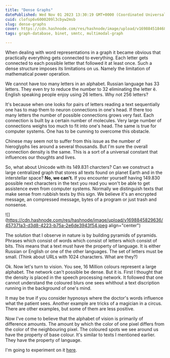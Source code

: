 ```yaml
---
title: "Dense Graphs"
datePublished: Wed Nov 01 2023 13:30:19 GMT+0000 (Coordinated Universal Time)
cuid: clofsp6v6000209l3cbyw2msb
slug: dense-graphs
cover: https://cdn.hashnode.com/res/hashnode/image/upload/v1698845184686/a0891a5f-761d-49a4-b5dd-130f8f3940b5.jpeg
tags: graph-database, binet, smntc, multimodal-graph

---
```


When dealing with word representations in a graph it became obvious that practically everything gets connected to everything. Each letter gets connected to each possible letter that followed it at least once. Such a dense structure imposes its limitations on us. Namely the limitation of mathematical power operation.

We cannot have too many letters in an alphabet. Russian language has 33 letters. They even try to reduce the number to 32 eliminating the letter ё. English speaking people enjoy using 26 letters. Why not 256 letters?

It's because when one looks for pairs of letters reading a text sequentially one has to map them to neuron connections in one's head. If there too many letters the number of possible connections grows very fast. Each connection is built by a certain number of molecules. Very large number of connections weighs too much to fit into one's head. The same is true for computer systems. One has to be cunning to overcome this obstacle.

Chinese may seem not to suffer from this issue as the number of hieroglyphs lies around a several thousands. But I'm sure the overall connection density is the same. This is a sort of a universal constant that influences our thoughts and lives.

So, what about Unicode with its 149.831 charcters? Can we construct a large centralized graph that stores all texts found on planet Earth and in the interstellar space? **No, we can't.** If you encounter yourself having 149.830 possible next characters in the text you read you won't be able to get assistence even from computer systems. Normally we distinguish texts that make sense from rubbish texts by this sign. We believe it's an encrypted message, an compressed message, bytes of a program or just trash and nonsense.

![](https://cdn.hashnode.com/res/hashnode/image/upload/v1698845829636/457371a3-d3d8-4223-b75a-2e6de3943f54.jpeg align="center")

The solution that I observe in nature is by building pyramids of pyramids. Phrases which consist of words which consist of letters which consist of bits. This means that a text must have the property of language. It is either Russian or English or one of the other languages. The set of letters must be small. (Think about URLs with 1024 characters. What are they?)

Ok. Now let's turn to vision. You see, 16 Million colours represent a large alphabet. The network can't possible be dense. But it is. First I thought that the density is placed in the speech processing network. It followed that one cannot understand the coloured blurs one sees whithout a text discription running in the background of one's mind.

It may be true if you consider hypnosys where the doctor's words influence what the patient sees. Another example are tricks of a magician in a circus. There are other examples, but some of them are less positive.

Now I've come to believe that the alphabet of vision is primarily of difference amounts. The amount by which the color of one pixel differs from the color of the neighbouring pixel. The coloured spots we see around us have the property of base colour. It's similar to texts I mentioned earlier. They have the property of language.

I'm going to experiment on it [here](https://codeberg.org/mem-memov/smntc).